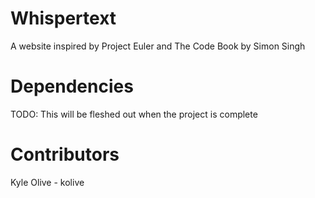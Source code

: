 Whispertext
===========

A website inspired by Project Euler and The Code Book by Simon Singh

Dependencies
============

TODO: This will be fleshed out when the project is complete


Contributors
============

Kyle Olive - kolive
